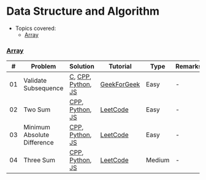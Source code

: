 # Data Structure and Algorithm

* Topics covered:
    * [Array](TODO)
### [Array](https://www.geeksforgeeks.org/arrays-in-c-cpp/)
| #  | Problem | Solution | Tutorial | Type | Remarks |
| --- | --- | --- | --- | --- | --- |
|01| Validate Subsequence | [C](C/Array/1_ValidateSubsequence.c), [CPP](CPP/Array/1_ValidateSubsequence.cpp), [Python](), [JS]() | [GeekForGeek](https://www.geeksforgeeks.org/check-whether-an-array-is-subarray-of-another-array)|Easy|-|
|02| Two Sum | [CPP](CPP/Array/2_TwoSum.cpp), [Python](), [JS]() | [LeetCode](https://leetcode.com/problems/max-consecutive-ones/)|Easy|-|
|03| Minimum Absolute Difference | [CPP](CPP/Array/3_MinimumAbsoluteDifference.cpp), [Python](), [JS]() | [LeetCode](https://leetcode.com/problems/minimum-absolute-difference/)|Easy|-|
|04| Three Sum | [CPP](CPP/Array/4_ThreeSum.cpp), [Python](), [JS]() | [LeetCode](https://leetcode.com/problems/3sum/)|Medium|-|
